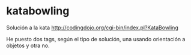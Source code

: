 # katabowling

Solución a la kata http://codingdojo.org/cgi-bin/index.pl?KataBowling

He puesto dos tags, según el tipo de solución, una usando orientación a objetos y otra no.
